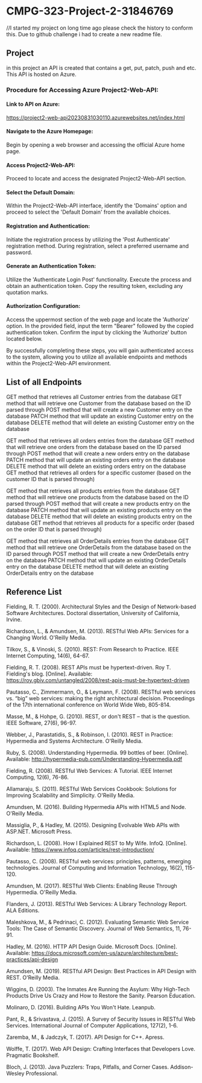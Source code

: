# CMPG-323-Project-2-31846769
//I started my project on long time ago please check the history to conform this. Due to github challenge i had to create a new readme file.
## Project 
in this project an API is created that contains a get, put, patch, push and etc.
This API is hosted on Azure. 

### Procedure for Accessing Azure Project2-Web-API:

#### Link to API on Azure:
https://project2-web-api20230831030110.azurewebsites.net/index.html

#### Navigate to the Azure Homepage:
Begin by opening a web browser and accessing the official Azure home page.

#### Access Project2-Web-API:
Proceed to locate and access the designated Project2-Web-API section.

#### Select the Default Domain:
Within the Project2-Web-API interface, identify the 'Domains' option and proceed to select the 'Default Domain' from the available choices.

#### Registration and Authentication:
Initiate the registration process by utilizing the 'Post Authenticate' registration method. During registration, select a preferred username and password.

#### Generate an Authentication Token:
Utilize the 'Authenticate Login Post' functionality. Execute the process and obtain an authentication token. Copy the resulting token, excluding any quotation marks.

#### Authorization Configuration:
Access the uppermost section of the web page and locate the 'Authorize' option. In the provided field, input the term "Bearer" followed by the copied authentication token. Confirm the input by clicking the 'Authorize' button located below.

By successfully completing these steps, you will gain authenticated access to the system, allowing you to utilize all available endpoints and methods within the Project2-Web-API environment.

 
## List of all Endpoints
GET method that retrieves all Customer entries from the database
GET method that will retrieve one Customer from the database based on the ID parsed through
POST method that will create a new Customer entry on the database
PATCH method that will update an existing Customer entry on the database
DELETE method that will delete an existing Customer entry on the database

GET method that retrieves all orders entries from the database
GET method that will retrieve one orders from the database based on the ID parsed through
POST method that will create a new orders entry on the database
PATCH method that will update an existing orders entry on the database
DELETE method that will delete an existing orders entry on the database
GET method that retrieves all orders for a specific customer (based on the customer ID that is parsed through)

GET method that retrieves all products entries from the database
GET method that will retrieve one products from the database based on the ID parsed through
POST method that will create a new products entry on the database
PATCH method that will update an existing products entry on the database
DELETE method that will delete an existing products entry on the database
GET method that retrieves all products for a specific order (based on the order ID that is parsed through)

GET method that retrieves all OrderDetails entries from the database
GET method that will retrieve one OrderDetails from the database based on the ID parsed through
POST method that will create a new OrderDetails entry on the database
PATCH method that will update an existing OrderDetails entry on the database
DELETE method that will delete an existing OrderDetails entry on the database

## Reference List

Fielding, R. T. (2000). Architectural Styles and the Design of Network-based Software Architectures. Doctoral dissertation, University of California, Irvine.

Richardson, L., & Amundsen, M. (2013). RESTful Web APIs: Services for a Changing World. O'Reilly Media.

Tilkov, S., & Vinoski, S. (2010). REST: From Research to Practice. IEEE Internet Computing, 14(6), 64-67.

Fielding, R. T. (2008). REST APIs must be hypertext-driven. Roy T. Fielding's blog. [Online]. Available: https://roy.gbiv.com/untangled/2008/rest-apis-must-be-hypertext-driven

Pautasso, C., Zimmermann, O., & Leymann, F. (2008). RESTful web services vs. “big” web services: making the right architectural decision. Proceedings of the 17th international conference on World Wide Web, 805-814.

Masse, M., & Hohpe, G. (2010). REST, or don't REST – that is the question. IEEE Software, 27(6), 96-97.

Webber, J., Parastatidis, S., & Robinson, I. (2010). REST in Practice: Hypermedia and Systems Architecture. O'Reilly Media.

Ruby, S. (2008). Understanding Hypermedia. 99 bottles of beer. [Online]. Available: http://hypermedia-pub.com/Understanding-Hypermedia.pdf

Fielding, R. (2008). RESTful Web Services: A Tutorial. IEEE Internet Computing, 12(6), 76-86.

Allamaraju, S. (2011). RESTful Web Services Cookbook: Solutions for Improving Scalability and Simplicity. O'Reilly Media.

Amundsen, M. (2016). Building Hypermedia APIs with HTML5 and Node. O'Reilly Media.

Massiglia, P., & Hadley, M. (2015). Designing Evolvable Web APIs with ASP.NET. Microsoft Press.

Richardson, L. (2008). How I Explained REST to My Wife. InfoQ. [Online]. Available: https://www.infoq.com/articles/rest-introduction/

Pautasso, C. (2008). RESTful web services: principles, patterns, emerging technologies. Journal of Computing and Information Technology, 16(2), 115-120.

Amundsen, M. (2017). RESTful Web Clients: Enabling Reuse Through Hypermedia. O'Reilly Media.

Flanders, J. (2013). RESTful Web Services: A Library Technology Report. ALA Editions.

Maleshkova, M., & Pedrinaci, C. (2012). Evaluating Semantic Web Service Tools: The Case of Semantic Discovery. Journal of Web Semantics, 11, 76-91.

Hadley, M. (2016). HTTP API Design Guide. Microsoft Docs. [Online]. Available: https://docs.microsoft.com/en-us/azure/architecture/best-practices/api-design

Amundsen, M. (2019). RESTful API Design: Best Practices in API Design with REST. O'Reilly Media.

Wiggins, D. (2003). The Inmates Are Running the Asylum: Why High-Tech Products Drive Us Crazy and How to Restore the Sanity. Pearson Education.

Molinaro, D. (2016). Building APIs You Won't Hate. Leanpub.

Pant, R., & Srivastava, J. (2015). A Survey of Security Issues in RESTful Web Services. International Journal of Computer Applications, 127(2), 1-6.

Zaremba, M., & Jadczyk, T. (2017). API Design for C++. Apress.

Wolffe, T. (2017). Web API Design: Crafting Interfaces that Developers Love. Pragmatic Bookshelf.

Bloch, J. (2013). Java Puzzlers: Traps, Pitfalls, and Corner Cases. Addison-Wesley Professional.
